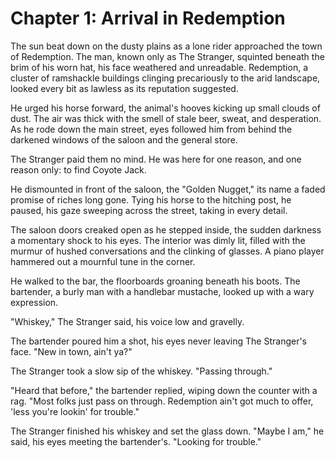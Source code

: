 # Chapter 1: Arrival in Redemption

The sun beat down on the dusty plains as a lone rider approached the town of Redemption. The man, known only as The Stranger, squinted beneath the brim of his worn hat, his face weathered and unreadable. Redemption, a cluster of ramshackle buildings clinging precariously to the arid landscape, looked every bit as lawless as its reputation suggested.

He urged his horse forward, the animal's hooves kicking up small clouds of dust. The air was thick with the smell of stale beer, sweat, and desperation. As he rode down the main street, eyes followed him from behind the darkened windows of the saloon and the general store.

The Stranger paid them no mind. He was here for one reason, and one reason only: to find Coyote Jack.

He dismounted in front of the saloon, the "Golden Nugget," its name a faded promise of riches long gone. Tying his horse to the hitching post, he paused, his gaze sweeping across the street, taking in every detail.

The saloon doors creaked open as he stepped inside, the sudden darkness a momentary shock to his eyes. The interior was dimly lit, filled with the murmur of hushed conversations and the clinking of glasses. A piano player hammered out a mournful tune in the corner.

He walked to the bar, the floorboards groaning beneath his boots. The bartender, a burly man with a handlebar mustache, looked up with a wary expression.

"Whiskey," The Stranger said, his voice low and gravelly.

The bartender poured him a shot, his eyes never leaving The Stranger's face. "New in town, ain't ya?"

The Stranger took a slow sip of the whiskey. "Passing through."

"Heard that before," the bartender replied, wiping down the counter with a rag. "Most folks just pass on through. Redemption ain't got much to offer, 'less you're lookin' for trouble."

The Stranger finished his whiskey and set the glass down. "Maybe I am," he said, his eyes meeting the bartender's. "Looking for trouble."